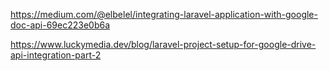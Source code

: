 https://medium.com/@elbelel/integrating-laravel-application-with-google-doc-api-69ec223e0b6a

https://www.luckymedia.dev/blog/laravel-project-setup-for-google-drive-api-integration-part-2




